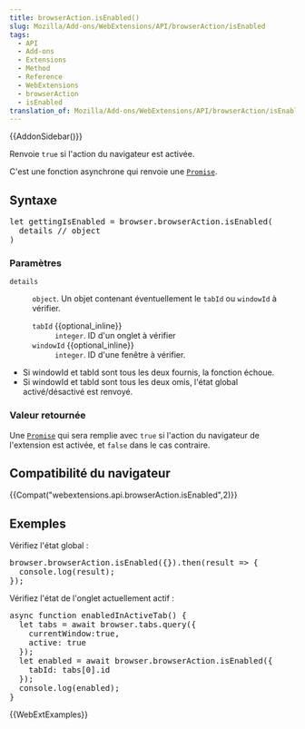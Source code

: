 ```yaml
---
title: browserAction.isEnabled()
slug: Mozilla/Add-ons/WebExtensions/API/browserAction/isEnabled
tags:
  - API
  - Add-ons
  - Extensions
  - Method
  - Reference
  - WebExtensions
  - browserAction
  - isEnabled
translation_of: Mozilla/Add-ons/WebExtensions/API/browserAction/isEnabled
---
```

<div>{{AddonSidebar()}}</div>

<p>Renvoie <code>true</code> si l'action du navigateur est activée.</p>

<p>C'est une fonction asynchrone qui renvoie une <code><a href="/fr/docs/Web/JavaScript/Reference/Objets_globaux/Promise">Promise</a></code>.</p>

<h2 id="Syntaxe">Syntaxe</h2>

<pre class="brush: js">let gettingIsEnabled = browser.browserAction.isEnabled(
  details // object
)
</pre>

<h3 id="Paramètres">Paramètres</h3>

<dl>
 <dt><code>details</code></dt>
 <dd><p><code>object</code>. Un objet contenant éventuellement le <code>tabId</code> ou <code>windowId</code> à vérifier.</p>
 <dl>
  <dt><code>tabId</code> {{optional_inline}}</dt>
  <dd><code>integer</code>. ID d'un onglet à vérifier</dd>
  <dt><code>windowId</code> {{optional_inline}}</dt>
  <dd><code>integer</code>. ID d'une fenêtre à vérifier.</dd>
 </dl>
 </dd>
</dl>



<ul>
 <li>Si windowId et tabId sont tous les deux fournis, la fonction échoue.</li>
 <li>Si windowId et tabId sont tous les deux omis, l'état global activé/désactivé est renvoyé.</li>
</ul>

<h3 id="Valeur_retournée">Valeur retournée</h3>

<p>Une <code><a href="/fr/docs/Web/JavaScript/Reference/Objets_globaux/Promise">Promise</a></code> qui sera remplie avec <code>true</code> si l'action du navigateur de l'extension est activée, et <code>false</code> dans le cas contraire.</p>

<h2 id="Compatibilité_du_navigateur">Compatibilité du navigateur</h2>

<p>{{Compat("webextensions.api.browserAction.isEnabled",2)}}</p>

<h2 id="Exemples">Exemples</h2>

<p>Vérifiez l'état global :</p>

<pre class="brush: js">browser.browserAction.isEnabled({}).then(result =&gt; {
  console.log(result);
});</pre>

<p>Vérifiez l'état de l'onglet actuellement actif :</p>

<pre class="brush: js">async function enabledInActiveTab() {
  let tabs = await browser.tabs.query({
    currentWindow:true,
    active: true
  });
  let enabled = await browser.browserAction.isEnabled({
    tabId: tabs[0].id
  });
  console.log(enabled);
}</pre>

<p>{{WebExtExamples}}</p>
